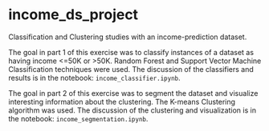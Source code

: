# income_ds_project
Classification and Clustering studies with an income-prediction dataset.


The goal in part 1 of this exercise was to classify instances of a dataset as having income <=50K or >50K. Random Forest and Support Vector Machine Classification techniques were used. The discussion of the classifiers and results is in the notebook: `income_classifier.ipynb`.

The goal in part 2 of this exercise was to segment the dataset and visualize interesting information about the clustering. The K-means Clustering algorithm was used. The discussion of the clustering and visualization is in the notebook: `income_segmentation.ipynb`.
